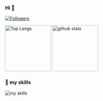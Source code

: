 ### Hi 👋

[![Followers](https://badgen.org/img/zenn/gohshi0514/followers?style=flat)](https://zenn.dev/gohshi0514)

<p align="left"> 
  <img alt="Top Langs" height="150px" src="https://github-readme-stats.vercel.app/api/top-langs/?username=Gohshi0514&layout=compact&show_icons=true" />
  <img alt="github stats" height="150px" src="https://github-readme-stats.vercel.app/api?username=Gohshi0514" />
</p>

### 🌱 my skills
<img alt="my skills" src="https://skillicons.dev/icons?theme=light&perline=8&i=ts,js,html,css,nodejs,react,nextjs,astro,sass,tailwind,vite,webpack,microCms,supabase,firebase,vercel,netlify,git,github,figma" />


<!--
**Gohshi0514/Gohshi0514** is a ✨ _special_ ✨ repository because its `README.md` (this file) appears on your GitHub profile.

Here are some ideas to get you started:

- 🔭 I’m currently working on ...
- 🌱 I’m currently learning ...
- 👯 I’m looking to collaborate on ...
- 🤔 I’m looking for help with ...
- 💬 Ask me about ...
- 📫 How to reach me: ...
- 😄 Pronouns: ...
- ⚡ Fun fact: ...
-->
